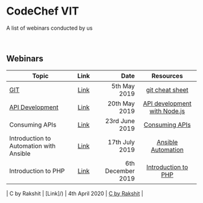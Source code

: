 # CodeChef VIT

A list of webinars conducted by us

<br/>

## Webinars

| Topic                                                                                         |                                 Link                                  |              Date |                                                           Resources                                                            |
| --------------------------------------------------------------------------------------------- | :-------------------------------------------------------------------: | ----------------: | :----------------------------------------------------------------------------------------------------------------------------: |
| [GIT](https://github.com/CodeChefVIT/webinars/tree/master/git-and-github)                     | [Link](https://www.facebook.com/codechefvit/videos/1011390399066124/) |      5th May 2019 |                      [git cheat sheet](https://www.atlassian.com/git/tutorials/atlassian-git-cheatsheet)                       |
| [API Development](https://github.com/CodeChefVIT/webinars/tree/master/api-development-nodejs) | [Link](https://www.facebook.com/codechefvit/videos/386584228621534/)  |     20th May 2019 | [API development with Node.js](https://medium.freecodecamp.org/building-a-simple-node-js-api-in-under-30-minutes-a07ea9e390d2) |
| Consuming APIs                                                                                | [Link](https://www.facebook.com/codechefvit/videos/270778887096934/)  |    23rd June 2019 |                      [Consuming APIs](https://github.com/CodeChefVIT/webinars/tree/master/consuming-apis)                      |
| Introduction to Automation with Ansible                                                       | [Link](https://www.facebook.com/codechefvit/videos/210814896488714/)  |    17th July 2019 |       [Ansible Automation](https://github.com/CodeChefVIT/webinars/tree/master/Introduction-to-Automation-with-Ansible)        |
| Introduction to PHP                                                                           | [Link](https://www.facebook.com/codechefvit/videos/537200067011030/)  | 6th December 2019 |                          [Introduction to PHP](https://www.studytonight.com/php/introduction-to-php)                           |
     
| C by Rakshit                                                                          | [Link]/)  | 4th April 2020 |                          [C by Rakshit](https://www.facebook.com/codechefvit/videos/1334681746919673/)                           |


     